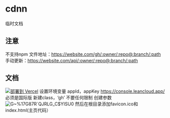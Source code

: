 # cdnn
临时文档
## 注意
不支持npm
文件地址：https://website.com/gh/:owner/:repo@:branch/:path
手动更新：https://website.com/api/:owner/:repo@:branch/:path
## 文档
[![部署到 Vercel](https://camo.githubusercontent.com/5e471e99e8e022cf454693e38ec843036ec6301e27ee1e1fa10325b1cb720584/68747470733a2f2f76657263656c2e636f6d2f627574746f6e)](https://vercel.com/new/clone?repository-url=https://github.com/Fgaoxing/cdnn)
设置环境变量
appId，appKey
https://console.leancloud.app/ 必须是国际版
新建class，‘gh’
不要任何限制
创建参数
![G~%17G87R`QJRLG_C$YISU0](https://user-images.githubusercontent.com/92655031/170483364-2e515722-217b-4bf8-89f6-42887d24f203.png)
然后在根目录添加favicon.ico和index.html(主页代码）
